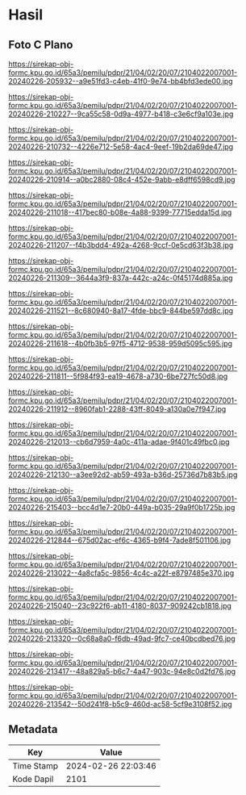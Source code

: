 # Hasil

## Foto C Plano

https://sirekap-obj-formc.kpu.go.id/65a3/pemilu/pdpr/21/04/02/20/07/2104022007001-20240226-205932--a9e51fd3-c4eb-41f0-9e74-bb4bfd3ede00.jpg

https://sirekap-obj-formc.kpu.go.id/65a3/pemilu/pdpr/21/04/02/20/07/2104022007001-20240226-210227--9ca55c58-0d9a-4977-b418-c3e6cf9a103e.jpg

https://sirekap-obj-formc.kpu.go.id/65a3/pemilu/pdpr/21/04/02/20/07/2104022007001-20240226-210732--4226e712-5e58-4ac4-9eef-19b2da69de47.jpg

https://sirekap-obj-formc.kpu.go.id/65a3/pemilu/pdpr/21/04/02/20/07/2104022007001-20240226-210914--a0bc2880-08c4-452e-9abb-e8dff6598cd9.jpg

https://sirekap-obj-formc.kpu.go.id/65a3/pemilu/pdpr/21/04/02/20/07/2104022007001-20240226-211018--417bec80-b08e-4a88-9399-77715edda15d.jpg

https://sirekap-obj-formc.kpu.go.id/65a3/pemilu/pdpr/21/04/02/20/07/2104022007001-20240226-211207--f4b3bdd4-492a-4268-9ccf-0e5cd63f3b38.jpg

https://sirekap-obj-formc.kpu.go.id/65a3/pemilu/pdpr/21/04/02/20/07/2104022007001-20240226-211309--3644a3f9-837a-442c-a24c-0f45174d885a.jpg

https://sirekap-obj-formc.kpu.go.id/65a3/pemilu/pdpr/21/04/02/20/07/2104022007001-20240226-211521--8c680940-8a17-4fde-bbc9-844be597dd8c.jpg

https://sirekap-obj-formc.kpu.go.id/65a3/pemilu/pdpr/21/04/02/20/07/2104022007001-20240226-211618--4b0fb3b5-97f5-4712-9538-959d5095c595.jpg

https://sirekap-obj-formc.kpu.go.id/65a3/pemilu/pdpr/21/04/02/20/07/2104022007001-20240226-211811--5f984f93-ea19-4678-a730-6be727fc50d8.jpg

https://sirekap-obj-formc.kpu.go.id/65a3/pemilu/pdpr/21/04/02/20/07/2104022007001-20240226-211912--8960fab1-2288-43ff-8049-a130a0e7f947.jpg

https://sirekap-obj-formc.kpu.go.id/65a3/pemilu/pdpr/21/04/02/20/07/2104022007001-20240226-212013--cb6d7959-4a0c-411a-adae-9f401c49fbc0.jpg

https://sirekap-obj-formc.kpu.go.id/65a3/pemilu/pdpr/21/04/02/20/07/2104022007001-20240226-212130--a3ee92d2-ab59-493a-b36d-25736d7b83b5.jpg

https://sirekap-obj-formc.kpu.go.id/65a3/pemilu/pdpr/21/04/02/20/07/2104022007001-20240226-215403--bcc4d1e7-20b0-449a-b035-29a9f0b1725b.jpg

https://sirekap-obj-formc.kpu.go.id/65a3/pemilu/pdpr/21/04/02/20/07/2104022007001-20240226-212844--675d02ac-ef6c-4365-b9f4-7ade8f501106.jpg

https://sirekap-obj-formc.kpu.go.id/65a3/pemilu/pdpr/21/04/02/20/07/2104022007001-20240226-213022--4a8cfa5c-9856-4c4c-a22f-e8797485e370.jpg

https://sirekap-obj-formc.kpu.go.id/65a3/pemilu/pdpr/21/04/02/20/07/2104022007001-20240226-215040--23c922f6-ab11-4180-8037-909242cb1818.jpg

https://sirekap-obj-formc.kpu.go.id/65a3/pemilu/pdpr/21/04/02/20/07/2104022007001-20240226-213320--0c68a8a0-f6db-49ad-9fc7-ce40bcdbed76.jpg

https://sirekap-obj-formc.kpu.go.id/65a3/pemilu/pdpr/21/04/02/20/07/2104022007001-20240226-213417--48a829a5-b6c7-4a47-903c-94e8c0d2fd76.jpg

https://sirekap-obj-formc.kpu.go.id/65a3/pemilu/pdpr/21/04/02/20/07/2104022007001-20240226-213542--50d241f8-b5c9-460d-ac58-5cf9e3108f52.jpg


## Metadata

| Key        | Value               |
| ---------- | ------------------- |
| Time Stamp | 2024-02-26 22:03:46 |
| Kode Dapil | 2101                |



